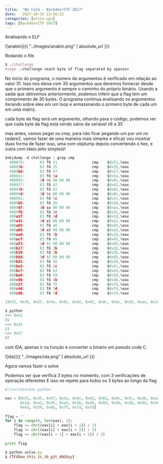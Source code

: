 ```yaml
---
title:  "No Calm - BackdoorCTF 2017"
date:   2017-10-15 13:56:22
categories: [write-ups]
tags: [BackdoorCTF 2017]
---
```


Analisando o ELF

![anabin]({{ "../images/anabin.png" | absolute_url }})

Rodando o file.
``` ruby
$ ./challenge
Usage ./challenge <each byte of flag separated by spaces>
```

No início do programa, o número de argumentos é verificado em relação ao valor 31. Isso nos deixa com 30 argumentos que devemos fornecer 
desde que o primeiro argumento é sempre o caminho do próprio binário. Usando a saída que obtivemos anteriormente, podemos inferir que a 
flag tem um comprimento de 30 bytes. O programa continua analisando os argumentos iterando sobre eles em um loop e armazenando o primeiro 
byte de cada um em uma matriz.

cada byte da flag será um argumento, olhando para o código, podemos ver que cada byte da flag está sendo salvo da variável v6 a 35

mas antes, vamos pegar os cmp, para não ficar pegando um por um no radare2, vamos fazer de uma maneira mais simples e eficaz
vou mostrar duas forma de fazer isso, uma com objdump depois convertendo o hex, e outra com ida(o jeito simples)!
``` c
$objdump -d challenge | grep cmp
  400879:       83 f8 51                cmp    $0x51,%eax
  40089b:       83 f8 35                cmp    $0x35,%eax
  4008bd:       83 f8 57                cmp    $0x57,%eax
  4008e1:       83 f8 5a                cmp    $0x5a,%eax
  400903:       3d 9c 00 00 00          cmp    $0x9c,%eax
  400927:       83 f8 42                cmp    $0x42,%eax
  40094b:       83 f8 62                cmp    $0x62,%eax
  40096d:       3d 8c 00 00 00          cmp    $0x8c,%eax
  400991:       83 f8 5c                cmp    $0x5c,%eax
  4009b5:       83 f8 26                cmp    $0x26,%eax
  4009d7:       3d aa 00 00 00          cmp    $0xaa,%eax
  4009fb:       83 f8 3c                cmp    $0x3c,%eax
  400a1f:       83 f8 1d                cmp    $0x1d,%eax
  400a41:       3d a1 00 00 00          cmp    $0xa1,%eax
  400a65:       83 f8 45                cmp    $0x45,%eax
  400a89:       3d a3 00 00 00          cmp    $0xa3,%eax
  400aad:       83 f8 1b                cmp    $0x1b,%eax
  400acf:       83 f8 45                cmp    $0x45,%eax
  400af3:       3d 93 00 00 00          cmp    $0x93,%eax
  400b17:       83 f8 2b                cmp    $0x2b,%eax
  400b39:       83 f8 3b                cmp    $0x3b,%eax
  400b5d:       3d 92 00 00 00          cmp    $0x92,%eax
  400b81:       83 f8 56                cmp    $0x56,%eax
  400ba3:       83 f8 2c                cmp    $0x2c,%eax
  400bc7:       83 f8 43                cmp    $0x43,%eax
  400be9:       83 f8 59                cmp    $0x59,%eax
  400c0b:       83 f8 4b                cmp    $0x4b,%eax
  400c2f:       83 f8 75                cmp    $0x75,%eax
  400c4d:       83 f8 7d                cmp    $0x7d,%eax
  400c6b:       83 f8 7d                cmp    $0x7d,%eax
```

``` c
[0x51, 0x35, 0x57, 0x5a, 0x9c, 0x42, 0x62, 0x8c, 0x5c, 0x26, 0xaa, 0x3c, 0x1d, 0xa1, 0x45, 0xa3, 0x1b, 0x45, 0x93, 0x2b, 0x3b, 0x92, 0x56, 0x2c, 0x43, 0x59, 0x4b, 0x75, 0x7d, 0x7d]
```

``` python
$ python
>>> 0x51
81
>>> 0x35
53
>>> 0x57
87
```

com IDA, apenas ir na função e converter o binário em pseudo code C.

![ida]({{ "../images/ida.png" | absolute_url }})

Agora vamos fazer o solve

Podemos ver que verifica 3 bytes no momento, com 3 verificações de operação diferentes E isso se repete para todos os 3 bytes ao longo da flag

``` python
#!/usr/bin/env python

eax = [0x51, 0x35, 0x57, 0x5a, 0x9c, 0x42, 0x62, 0x8c, 0x5c, 0x26, 0xaa, 0x3c,
       0x1d, 0xa1, 0x45, 0xa3, 0x1b, 0x45, 0x93, 0x2b, 0x3b, 0x92, 0x56, 0x2c,
       0x43, 0x59, 0x4b, 0x75, 0x7d, 0x7d]
 
flag = ''
for i in range(0, len(eax), 3):
    flag += chr((eax[i] + eax[i + 1]) / 2)
    flag += chr((eax[i] + eax[i + 2]) / 2)
    flag += chr((eax[i + 1] + eax[i + 2]) / 2)
 
print flag
```

``` ruby
$ python solve.py
$ CTF{Now_th1s_1s_t0_g3t_ANGRyy}
```
